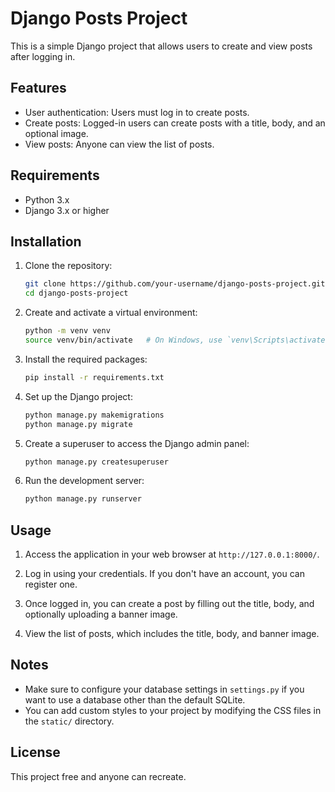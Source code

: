# Django Posts Project

This is a simple Django project that allows users to create and view posts after logging in.

## Features

- User authentication: Users must log in to create posts.
- Create posts: Logged-in users can create posts with a title, body, and an optional image.
- View posts: Anyone can view the list of posts.

## Requirements

- Python 3.x
- Django 3.x or higher

## Installation

1. Clone the repository:

    ```bash
    git clone https://github.com/your-username/django-posts-project.git
    cd django-posts-project
    ```

2. Create and activate a virtual environment:

    ```bash
    python -m venv venv
    source venv/bin/activate   # On Windows, use `venv\Scripts\activate`
    ```

3. Install the required packages:

    ```bash
    pip install -r requirements.txt
    ```

4. Set up the Django project:

    ```bash
    python manage.py makemigrations
    python manage.py migrate
    ```

5. Create a superuser to access the Django admin panel:

    ```bash
    python manage.py createsuperuser
    ```

6. Run the development server:

    ```bash
    python manage.py runserver
    ```

## Usage

1. Access the application in your web browser at `http://127.0.0.1:8000/`.

2. Log in using your credentials. If you don't have an account, you can register one.

3. Once logged in, you can create a post by filling out the title, body, and optionally uploading a banner image.

4. View the list of posts, which includes the title, body, and banner image.

## Notes

- Make sure to configure your database settings in `settings.py` if you want to use a database other than the default SQLite.
- You can add custom styles to your project by modifying the CSS files in the `static/` directory.

## License

This project free and anyone can recreate.
